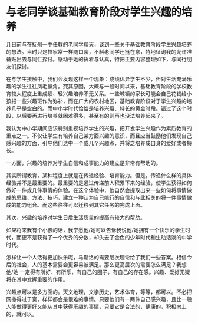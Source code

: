 # 与老同学谈基础教育阶段对学生兴趣的培养

几日前与在抚州一中任教的老同学聊天，谈到一些关于基础教育阶段学生兴趣培养的想法。当时只是拉家常一样随口聊，不料老同学还挺在意，特地征询我的允许准备贴出去与同仁探讨。感动于她的执着与认真，特把主要内容整理如下，与同行朋友们探讨。

在与学生接触中，我们会发现这样一个现象：成绩优异学生不少，但对生活充满乐趣的学生往往凤毛麟角。究其原因，大概与一段时间以来，基础教育阶段的学校教育较大程度上重成绩、轻兴趣培养不无关系。一些城镇的家长可能会自己花钱给小孩报一些兴趣班作为弥补，而在广大的农村地区，基础教育阶段对于学生兴趣的培养几乎是空白的。而中小学时代恰恰是培养兴趣、特长的黄金时段。错过了这个时段，以后要再进行培养就困难得多，甚至有的则再也没法培养起来了。

我认为中小学期间应该特别重视培养学生的兴趣，把开发学生兴趣作为素质教育的重点之一。不仅让学生有培养自己某方面兴趣的意识，而且应当鼓励他们发现自己感兴趣的方面，引导他们选中一个或几个兴趣点，并将之培养成自身的爱好或者特长。

一方面，兴趣的培养对学生自信和成事能力的建立是非常有帮助的。

其实所谓教育，某种程度上就是在传递经验、培育能力。但是，传递什么样的具体经验并不是最重要的。最重要的是通过传递前人积累下来的经验，使学生获得如何做好一件或几件事情的体验。在这个体验中，他自然会提取出来一些如何将事情做成的思维、方法、技巧，建立一种认为自己能行的自信和与此相关的将一件事情做成的能力组合。而这些往往可以迁移到其它任务的完成上面。

其次，兴趣的培养对学生日后生活质量的提高有较大的帮助。

如果将来我有个小孩的话，我宁愿他/她可以告诉我说他/她拥有一个快乐的学生时代，而更不是获得了一个优秀的分数，却失去了金色的少年时代和生动活泼的中学时代。

怎样让一个人活得更加快乐呢，马斯洛的需要层次理论给了我们一些答案。相信今后的社会，人的基本需要会更容易被满足。那么更高层次的需要怎么满足？我想他/她 一定得有所好、有所乐，有自己的圈子，有自己的存在感。兴趣、爱好无疑将在其中发挥重要的作用。

兴趣点可以是多方面的。天文地理，文学历史，艺术体育，等等，都可以。不必把网撒得过于宽，样样都会是很难的事情。只要他们有一两件自己感兴趣，且比一般人能做得更好又能从其中获得乐趣的事情，只要它是合法的，健康的，积极向上的，就可以。